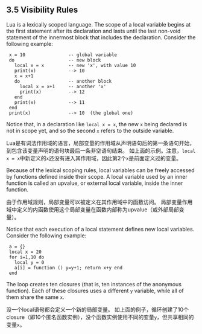  
 ## 3.5 Visibility Rules
 
 Lua is a lexically scoped language. 
 The scope of a local variable begins at the first statement after its declaration and 
 lasts until the last non-void statement of the innermost block that includes the declaration. 
 Consider the following example:

     x = 10                -- global variable
     do                    -- new block
       local x = x         -- new 'x', with value 10
       print(x)            --> 10
       x = x+1
       do                  -- another block
         local x = x+1     -- another 'x'
         print(x)          --> 12
       end
       print(x)            --> 11
     end
     print(x)              --> 10  (the global one)

Notice that, in a declaration like `local x = x`, the new `x` being declared is not in scope yet, 
and so the second `x` refers to the outside variable.

Lua是有词法作用域的语言，局部变量的作用域从声明语句后的第一条语句开始，到包含该变量声明的语句块最后一条非空语句结束。
如上面的示例。注意，`local x = x`中新定义的`x`还没有进入其作用域，因此第2个`x`是前面定义过的变量。

Because of the lexical scoping rules, local variables can be freely accessed by functions defined inside their scope. 
A local variable used by an inner function is called an upvalue, or external local variable, inside the inner function.

由于作用域规则，局部变量可以被定义在其作用域中的函数访问。
局部变量作用域中定义的内函数使用这个局部变量在函数内部称为upvalue（或外部局部变量）。

Notice that each execution of a local statement defines new local variables. 
Consider the following example:

     a = {}
     local x = 20
     for i=1,10 do
       local y = 0
       a[i] = function () y=y+1; return x+y end
     end

The loop creates ten closures (that is, ten instances of the anonymous function). 
Each of these closures uses a different `y` variable, while all of them share the same `x`.

没一个local语句都会定义一个新的局部变量。
如上面的例子，循环创建了10个closure（即10个匿名函数实例），没个函数实例使用不同的变量`y`，但共享相同的变量`x`。
